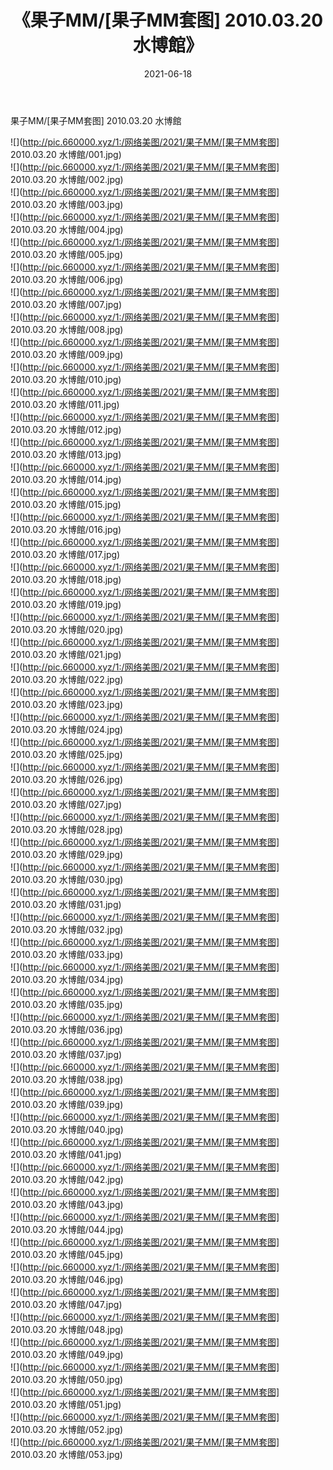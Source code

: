 ﻿---
layout: post
title:  《果子MM/[果子MM套图] 2010.03.20 水博館》
date:   2021-06-18
img: http://pic.660000.xyz/1:/网络美图/2021/果子MM/[果子MM套图] 2010.03.20 水博館/000.jpg
categories: [美女, 清纯, 唯美]
---

果子MM/[果子MM套图] 2010.03.20 水博館

 ![](http://pic.660000.xyz/1:/网络美图/2021/果子MM/[果子MM套图] 2010.03.20 水博館/001.jpg) <br>![](http://pic.660000.xyz/1:/网络美图/2021/果子MM/[果子MM套图] 2010.03.20 水博館/002.jpg) <br>![](http://pic.660000.xyz/1:/网络美图/2021/果子MM/[果子MM套图] 2010.03.20 水博館/003.jpg) <br>![](http://pic.660000.xyz/1:/网络美图/2021/果子MM/[果子MM套图] 2010.03.20 水博館/004.jpg) <br>![](http://pic.660000.xyz/1:/网络美图/2021/果子MM/[果子MM套图] 2010.03.20 水博館/005.jpg) <br>![](http://pic.660000.xyz/1:/网络美图/2021/果子MM/[果子MM套图] 2010.03.20 水博館/006.jpg) <br>![](http://pic.660000.xyz/1:/网络美图/2021/果子MM/[果子MM套图] 2010.03.20 水博館/007.jpg) <br>![](http://pic.660000.xyz/1:/网络美图/2021/果子MM/[果子MM套图] 2010.03.20 水博館/008.jpg) <br>![](http://pic.660000.xyz/1:/网络美图/2021/果子MM/[果子MM套图] 2010.03.20 水博館/009.jpg) <br>![](http://pic.660000.xyz/1:/网络美图/2021/果子MM/[果子MM套图] 2010.03.20 水博館/010.jpg) <br>![](http://pic.660000.xyz/1:/网络美图/2021/果子MM/[果子MM套图] 2010.03.20 水博館/011.jpg) <br>![](http://pic.660000.xyz/1:/网络美图/2021/果子MM/[果子MM套图] 2010.03.20 水博館/012.jpg) <br>![](http://pic.660000.xyz/1:/网络美图/2021/果子MM/[果子MM套图] 2010.03.20 水博館/013.jpg) <br>![](http://pic.660000.xyz/1:/网络美图/2021/果子MM/[果子MM套图] 2010.03.20 水博館/014.jpg) <br>![](http://pic.660000.xyz/1:/网络美图/2021/果子MM/[果子MM套图] 2010.03.20 水博館/015.jpg) <br>![](http://pic.660000.xyz/1:/网络美图/2021/果子MM/[果子MM套图] 2010.03.20 水博館/016.jpg) <br>![](http://pic.660000.xyz/1:/网络美图/2021/果子MM/[果子MM套图] 2010.03.20 水博館/017.jpg) <br>![](http://pic.660000.xyz/1:/网络美图/2021/果子MM/[果子MM套图] 2010.03.20 水博館/018.jpg) <br>![](http://pic.660000.xyz/1:/网络美图/2021/果子MM/[果子MM套图] 2010.03.20 水博館/019.jpg) <br>![](http://pic.660000.xyz/1:/网络美图/2021/果子MM/[果子MM套图] 2010.03.20 水博館/020.jpg) <br>![](http://pic.660000.xyz/1:/网络美图/2021/果子MM/[果子MM套图] 2010.03.20 水博館/021.jpg) <br>![](http://pic.660000.xyz/1:/网络美图/2021/果子MM/[果子MM套图] 2010.03.20 水博館/022.jpg) <br>![](http://pic.660000.xyz/1:/网络美图/2021/果子MM/[果子MM套图] 2010.03.20 水博館/023.jpg) <br>![](http://pic.660000.xyz/1:/网络美图/2021/果子MM/[果子MM套图] 2010.03.20 水博館/024.jpg) <br>![](http://pic.660000.xyz/1:/网络美图/2021/果子MM/[果子MM套图] 2010.03.20 水博館/025.jpg) <br>![](http://pic.660000.xyz/1:/网络美图/2021/果子MM/[果子MM套图] 2010.03.20 水博館/026.jpg) <br>![](http://pic.660000.xyz/1:/网络美图/2021/果子MM/[果子MM套图] 2010.03.20 水博館/027.jpg) <br>![](http://pic.660000.xyz/1:/网络美图/2021/果子MM/[果子MM套图] 2010.03.20 水博館/028.jpg) <br>![](http://pic.660000.xyz/1:/网络美图/2021/果子MM/[果子MM套图] 2010.03.20 水博館/029.jpg) <br>![](http://pic.660000.xyz/1:/网络美图/2021/果子MM/[果子MM套图] 2010.03.20 水博館/030.jpg) <br>![](http://pic.660000.xyz/1:/网络美图/2021/果子MM/[果子MM套图] 2010.03.20 水博館/031.jpg) <br>![](http://pic.660000.xyz/1:/网络美图/2021/果子MM/[果子MM套图] 2010.03.20 水博館/032.jpg) <br>![](http://pic.660000.xyz/1:/网络美图/2021/果子MM/[果子MM套图] 2010.03.20 水博館/033.jpg) <br>![](http://pic.660000.xyz/1:/网络美图/2021/果子MM/[果子MM套图] 2010.03.20 水博館/034.jpg) <br>![](http://pic.660000.xyz/1:/网络美图/2021/果子MM/[果子MM套图] 2010.03.20 水博館/035.jpg) <br>![](http://pic.660000.xyz/1:/网络美图/2021/果子MM/[果子MM套图] 2010.03.20 水博館/036.jpg) <br>![](http://pic.660000.xyz/1:/网络美图/2021/果子MM/[果子MM套图] 2010.03.20 水博館/037.jpg) <br>![](http://pic.660000.xyz/1:/网络美图/2021/果子MM/[果子MM套图] 2010.03.20 水博館/038.jpg) <br>![](http://pic.660000.xyz/1:/网络美图/2021/果子MM/[果子MM套图] 2010.03.20 水博館/039.jpg) <br>![](http://pic.660000.xyz/1:/网络美图/2021/果子MM/[果子MM套图] 2010.03.20 水博館/040.jpg) <br>![](http://pic.660000.xyz/1:/网络美图/2021/果子MM/[果子MM套图] 2010.03.20 水博館/041.jpg) <br>![](http://pic.660000.xyz/1:/网络美图/2021/果子MM/[果子MM套图] 2010.03.20 水博館/042.jpg) <br>![](http://pic.660000.xyz/1:/网络美图/2021/果子MM/[果子MM套图] 2010.03.20 水博館/043.jpg) <br>![](http://pic.660000.xyz/1:/网络美图/2021/果子MM/[果子MM套图] 2010.03.20 水博館/044.jpg) <br>![](http://pic.660000.xyz/1:/网络美图/2021/果子MM/[果子MM套图] 2010.03.20 水博館/045.jpg) <br>![](http://pic.660000.xyz/1:/网络美图/2021/果子MM/[果子MM套图] 2010.03.20 水博館/046.jpg) <br>![](http://pic.660000.xyz/1:/网络美图/2021/果子MM/[果子MM套图] 2010.03.20 水博館/047.jpg) <br>![](http://pic.660000.xyz/1:/网络美图/2021/果子MM/[果子MM套图] 2010.03.20 水博館/048.jpg) <br>![](http://pic.660000.xyz/1:/网络美图/2021/果子MM/[果子MM套图] 2010.03.20 水博館/049.jpg) <br>![](http://pic.660000.xyz/1:/网络美图/2021/果子MM/[果子MM套图] 2010.03.20 水博館/050.jpg) <br>![](http://pic.660000.xyz/1:/网络美图/2021/果子MM/[果子MM套图] 2010.03.20 水博館/051.jpg) <br>![](http://pic.660000.xyz/1:/网络美图/2021/果子MM/[果子MM套图] 2010.03.20 水博館/052.jpg) <br>![](http://pic.660000.xyz/1:/网络美图/2021/果子MM/[果子MM套图] 2010.03.20 水博館/053.jpg) <br>